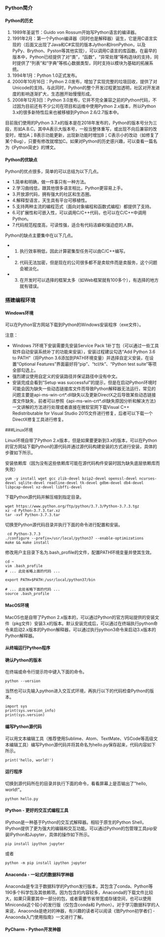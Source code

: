 ### Python简介

#### Python的历史

1. 1989年圣诞节：Guido von Rossum开始写Python语言的编译器。
2. 1991年2月：第一个Python编译器（同时也是解释器）诞生，它是用C语言实现的（后面又出现了Java和C#实现的版本Jython和IronPython，以及PyPy、Brython、Pyston等其他实现），可以调用C语言的库函数。在最早的版本中，Python已经提供了对“类”，“函数”，“异常处理”等构造块的支持，同时提供了“列表”和“字典”等核心数据类型，同时支持以模块为基础的拓展系统。
3. 1994年1月：Python 1.0正式发布。
4. 2000年10月16日：Python 2.0发布，增加了实现完整的垃圾回收，提供了对Unicode的支持。与此同时，Python的整个开发过程更加透明，社区对开发进度的影响逐渐扩大，生态圈开始慢慢形成。
5. 2008年12月3日：Python 3.0发布，它并不完全兼容之前的Python代码，不过因为目前还有不少公司在项目和运维中使用Python 2.x版本，所以Python 3.x的很多新特性后来也被移植到Python 2.6/2.7版本中。

目前我们使用的Python 3.7.x的版本是在2018年发布的，Python的版本号分为三段，形如A.B.C。其中A表示大版本号，一般当整体重写，或出现不向后兼容的改变时，增加A；B表示功能更新，出现新功能时增加B；C表示小的改动（如修复了某个Bug），只要有修改就增加C。如果对Python的历史感兴趣，可以查看一篇名为《Python简史》的博文。

#### Python的优缺点

Python的优点很多，简单的可以总结为以下几点。

- 1.简单和明确，做一件事只有一种方法。
- 2.学习曲线低，跟其他很多语言相比，Python更容易上手。
- 3.开放源代码，拥有强大的社区和生态圈。
- 4.解释型语言，天生具有平台可移植性。
- 5.支持两种主流的编程范式（面向对象编程和函数式编程）都提供了支持。
- 6.可扩展性和可嵌入性，可以调用C/C++代码，也可以在C/C++中调用Python。
- 7.代码规范程度高，可读性强，适合有代码洁癖和强迫症的人群。

Python的缺点主要集中在以下几点。

- 1. 执行效率稍低，因此计算密集型任务可以由C/C++编写。
- 2. 代码无法加密，但是现在的公司很多都不是卖软件而是卖服务，这个问题会被淡化。
- 3. 在开发时可以选择的框架太多（如Web框架就有100多个），有选择的地方就有错误。

### 搭建编程环境

#### Windows环境

可以在Python官方网站下载到Python的Windows安装程序（exe文件）。  

注意：
- Windows 7环境下安装需要先安装Service Pack 1补丁包（可以通过一些工具软件自动安装系统补丁的功能来安装），安装过程建议勾选“Add Python 3.6 to PATH”（将Python 3.6添加到PATH环境变量）并选择自定义安装，在设置“Optional Features”界面最好将“pip”、“tcl/tk”、“Python test suite”等项全部勾选上。
- 强烈建议使用自定义的安装路径并保证路径中没有中文。
- 安装完成会看到“Setup was successful”的提示，但是在启动Python环境时可能会因为缺失一些动态链接库文件而导致Python解释器无法运行，常见的问题主要是api-ms-win-crt*.dll缺失以及更新DirectX之后导致某些动态链接库文件缺失，前者可以参照《api-ms-win-crt*.dll缺失原因分析和解决方法》一文讲解的方法进行处理或者直接在微软官网下载Visual C++ Redistributable for Visual Studio 2015文件进行修复，后者可以下载一个DirectX修复工具进行修复。

###Linux环境

Linux环境自带了Python 2.x版本，但是如果要更新到3.x的版本，可以在Python的官方网站下载Python的源代码并通过源代码构建安装的方式进行安装，具体的步骤如下所示。

安装依赖库（因为没有这些依赖库可能在源代码构件安装时因为缺失底层依赖库而失败）

    yum -y install wget gcc zlib-devel bzip2-devel openssl-devel ncurses-devel sqlite-devel readline-devel tk-devel gdbm-devel db4-devel libpcap-devel xz-devel libffi-devel

下载Python源代码并解压缩到指定目录。

    wget https://www.python.org/ftp/python/3.7.3/Python-3.7.3.tgz
    xz -d Python-3.7.3.tar.xz
    tar -xvf Python-3.7.3.tar

切换至Python源代码目录并执行下面的命令进行配置和安装。

     cd Python-3.7.3
    ./configure --prefix=/usr/local/python37 --enable-optimizations
    make && make install

修改用户主目录下名为.bash_profile的文件，配置PATH环境变量并使其生效。

    cd ~
    vim .bash_profile
    # ... 此处省略上面的代码 ...

    export PATH=$PATH:/usr/local/python37/bin

    # ... 此处省略下面的代码 ...
    source .bash_profile

#### MacOS环境

MacOS也是自带了Python 2.x版本的，可以通过Python的官方网站提供的安装文件（pkg文件）安装3.x的版本。默认安装完成后，可以通过在终端执行python命令来启动2.x版本的Python解释器，可以通过执行python3命令来启动3.x版本的Python解释器。

#### 从终端运行Python程序

#### 确认Python的版本

在终端或命令行提示符中键入下面的命令。

    python --version

当然也可以先输入python进入交互式环境，再执行以下的代码检查Python的版本。

    import sys
    print(sys.version_info)
    print(sys.version)

#### 编写Python源代码

可以用文本编辑工具（推荐使用Sublime、Atom、TextMate、VSCode等高级文本编辑工具）编写Python源代码并将其命名为hello.py保存起来，代码内容如下所示。

    print('hello, world!')

#### 运行程序

切换到源代码所在的目录并执行下面的命令，看看屏幕上是否输出了"hello, world!"。

    python hello.py

#### IPython - 更好的交互式编程工具

IPython是一种基于Python的交互式解释器。相较于原生的Python Shell，IPython提供了更为强大的编辑和交互功能。可以通过Python的包管理工具pip安装IPython和Jupyter，具体的操作如下所示。

    pip install ipython jupyter

或者

    python -m pip install ipython jupyter

#### Anaconda - 一站式的数据科学神器

Anaconda是专注于数据科学的Python发行版本，其包含了conda、Python等190多个科学包及其依赖项。因为包含的内容较多，Anaconda的下载文件比较大，如果只需要其中一部分的包，或者需要节省带宽或存储空间，也可以使用Miniconda这个较小的发行版（仅包含conda和 Python）。对于学习数据科学的人来说，Anaconda是绝对的神器，有兴趣的读者可以阅读《致Python初学者们 - Anaconda入门使用指南》一文进行了解。

#### PyCharm - Python开发神器
